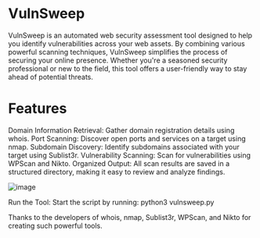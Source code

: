 # VulnSweep

VulnSweep is an automated web security assessment tool designed to help you identify vulnerabilities across your web assets. By combining various powerful scanning techniques, VulnSweep simplifies the process of securing your online presence. Whether you're a seasoned security professional or new to the field, this tool offers a user-friendly way to stay ahead of potential threats.

# Features

Domain Information Retrieval: Gather domain registration details using whois.
Port Scanning: Discover open ports and services on a target using nmap.
Subdomain Discovery: Identify subdomains associated with your target using Sublist3r.
Vulnerability Scanning: Scan for vulnerabilities using WPScan and Nikto.
Organized Output: All scan results are saved in a structured directory, making it easy to review and analyze findings.




![image](https://github.com/user-attachments/assets/7b95c29f-adeb-4410-93a7-5f6b34988bb1)



Run the Tool:
Start the script by running: python3 vulnsweep.py


Thanks to the developers of whois, nmap, Sublist3r, WPScan, and Nikto for creating such powerful tools.

